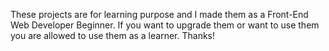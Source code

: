 These projects are for learning purpose and I made them as a Front-End Web Developer Beginner. If you want to upgrade them or want to use them you are allowed to use them as a learner. Thanks! 
